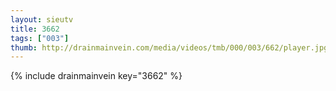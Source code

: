 ```yaml
--- 
layout: sieutv
title: 3662
tags: ["003"]
thumb: http://drainmainvein.com/media/videos/tmb/000/003/662/player.jpg
---
```

{% include drainmainvein key="3662" %} 
